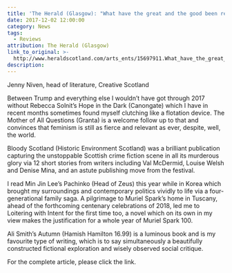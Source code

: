 ```yaml
---
title: 'The Herald (Glasgow): "What have the great and the good been reading in 2017?"'
date: 2017-12-02 12:00:00
category: News
tags:
  - Reviews
attribution: The Herald (Glasgow)
link_to_original: >-
  http://www.heraldscotland.com/arts_ents/15697911.What_have_the_great_and_the_good_been_reading_in_2017_/
description:
---
```



Jenny Niven, head of literature, Creative Scotland

Between Trump and everything else I wouldn’t have got through 2017 without Rebecca Solnit’s Hope in the Dark (Canongate) which I have in recent months sometimes found myself clutching like a flotation device. The Mother of All Questions (Granta) is a welcome follow up to that and convinces that feminism is still as fierce and relevant as ever, despite, well, the world.

Bloody Scotland (Historic Environment Scotland) was a brilliant publication capturing the unstoppable Scottish crime fiction scene in all its murderous glory via 12 short stories from writers including Val McDermid, Louise Welsh and Denise Mina, and an astute publishing move from the festival.

I read Min Jin Lee’s Pachinko (Head of Zeus) this year while in Korea which brought my surroundings and contemporary politics vividly to life via a four-generational family saga. A pilgrimage to Muriel Spark’s home in Tuscany, ahead of the forthcoming centenary celebrations of 2018, led me to Loitering with Intent for the first time too, a novel which on its own in my view makes the justification for a whole year of Muriel Spark 100.

Ali Smith’s Autumn (Hamish Hamilton 16.99) is a luminous book and is my favourite type of writing, which is to say simultaneously a beautifully constructed fictional exploration and wisely observed social critique.

For the complete article, please click the link.&nbsp;